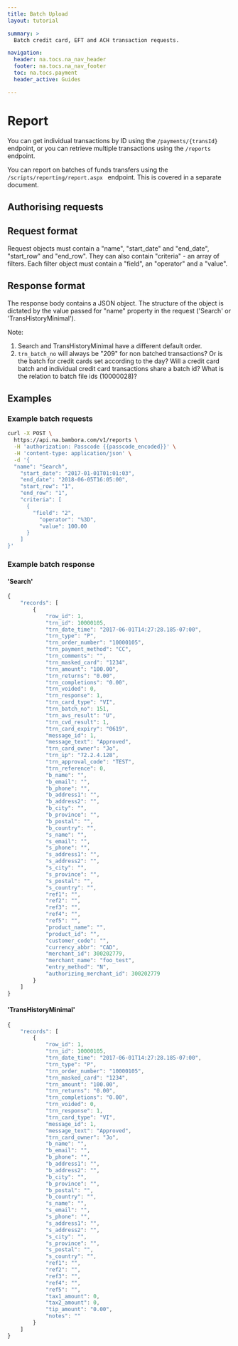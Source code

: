 ```yaml
---
title: Batch Upload
layout: tutorial

summary: >
  Batch credit card, EFT and ACH transaction requests.

navigation:
  header: na.tocs.na_nav_header
  footer: na.tocs.na_nav_footer
  toc: na.tocs.payment
  header_active: Guides

---
```


# Report

You can get individual transactions by ID using the `/payments/{transId}` endpoint, or you can retrieve multiple transactions using the `/reports` endpoint.

You can report on batches of funds transfers using the `/scripts/reporting/report.aspx ` endpoint. This is covered in a separate document.

## Authorising requests


## Request format

Request objects must contain a "name",  "start_date" and "end_date", "start_row" and "end_row". They can also contain "criteria" - an array of filters. Each filter object must contain a "field", an "operator" and a "value".

## Response format

The response body contains a JSON object. The structure of the object is dictated by the value passed for "name" property in the request ('Search' or 'TransHistoryMinimal').

Note:
1. Search and TransHistoryMinimal have a different default order.
2. `trn_batch_no` will always be "209" for non batched transactions? Or is the batch for credit cards set according to the day? Will a credit card batch and individual credit card transactions share a batch id? What is the relation to batch file ids (10000028)?


## Examples

### Example batch requests

```bash
curl -X POST \
  https://api.na.bambora.com/v1/reports \
  -H 'authorization: Passcode {{passcode_encoded}}' \
  -H 'content-type: application/json' \
  -d '{
  "name": "Search",
    "start_date": "2017-01-01T01:01:03",
    "end_date": "2018-06-05T16:05:00",   
    "start_row": "1",
    "end_row": "1",
    "criteria": [
      {
        "field": "2",
          "operator": "%3D",
          "value": 100.00
      }
    ]
}'
```

### Example batch response

#### 'Search'

```javascript
{
    "records": [
        {
            "row_id": 1,
            "trn_id": 10000105,
            "trn_date_time": "2017-06-01T14:27:28.185-07:00",
            "trn_type": "P",
            "trn_order_number": "10000105",
            "trn_payment_method": "CC",
            "trn_comments": "",
            "trn_masked_card": "1234",
            "trn_amount": "100.00",
            "trn_returns": "0.00",
            "trn_completions": "0.00",
            "trn_voided": 0,
            "trn_response": 1,
            "trn_card_type": "VI",
            "trn_batch_no": 151,
            "trn_avs_result": "U",
            "trn_cvd_result": 1,
            "trn_card_expiry": "0619",
            "message_id": 1,
            "message_text": "Approved",
            "trn_card_owner": "Jo",
            "trn_ip": "72.2.4.128",
            "trn_approval_code": "TEST",
            "trn_reference": 0,
            "b_name": "",
            "b_email": "",
            "b_phone": "",
            "b_address1": "",
            "b_address2": "",
            "b_city": "",
            "b_province": "",
            "b_postal": "",
            "b_country": "",
            "s_name": "",
            "s_email": "",
            "s_phone": "",
            "s_address1": "",
            "s_address2": "",
            "s_city": "",
            "s_province": "",
            "s_postal": "",
            "s_country": "",
            "ref1": "",
            "ref2": "",
            "ref3": "",
            "ref4": "",
            "ref5": "",
            "product_name": "",
            "product_id": "",
            "customer_code": "",
            "currency_abbr": "CAD",
            "merchant_id": 300202779,
            "merchant_name": "foo_test",
            "entry_method": "N",
            "authorizing_merchant_id": 300202779
        }
    ]
}
```

#### 'TransHistoryMinimal'

```javascript
{
    "records": [
        {
            "row_id": 1,
            "trn_id": 10000105,
            "trn_date_time": "2017-06-01T14:27:28.185-07:00",
            "trn_type": "P",
            "trn_order_number": "10000105",
            "trn_masked_card": "1234",
            "trn_amount": "100.00",
            "trn_returns": "0.00",
            "trn_completions": "0.00",
            "trn_voided": 0,
            "trn_response": 1,
            "trn_card_type": "VI",
            "message_id": 1,
            "message_text": "Approved",
            "trn_card_owner": "Jo",
            "b_name": "",
            "b_email": "",
            "b_phone": "",
            "b_address1": "",
            "b_address2": "",
            "b_city": "",
            "b_province": "",
            "b_postal": "",
            "b_country": "",
            "s_name": "",
            "s_email": "",
            "s_phone": "",
            "s_address1": "",
            "s_address2": "",
            "s_city": "",
            "s_province": "",
            "s_postal": "",
            "s_country": "",
            "ref1": "",
            "ref2": "",
            "ref3": "",
            "ref4": "",
            "ref5": "",
            "tax1_amount": 0,
            "tax2_amount": 0,
            "tip_amount": "0.00",
            "notes": ""
        }
    ]
}
```
